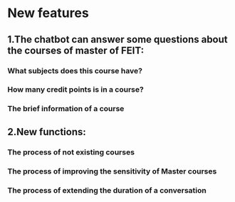 # New features 
## 1.The chatbot can answer some questions about the courses of master of FEIT:
###  What subjects does this course have?
###  How many credit points is in a course?
###  The brief information of a course
## 2.New functions:
### The process of not existing courses
### The process of improving the sensitivity of Master courses
### The process of extending the duration of a conversation
